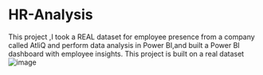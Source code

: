 # HR-Analysis
This  project ,I took a REAL dataset for employee presence from a company called AtliQ and perform data analysis in Power BI,and built a Power BI dashboard  with employee insights. This project  is built on a real dataset 
![image](https://github.com/shroukMohamedAlaa/HR-Analysis/assets/101405248/e6323387-ac10-40bd-a6f3-2d116fd840b9)
